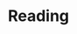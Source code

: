 ---
# permalink: /
title: "Reading"
# excerpt: "About me"
author_profile: true
# redirect_from: 
#   - /about/
#   - /about.html
---
